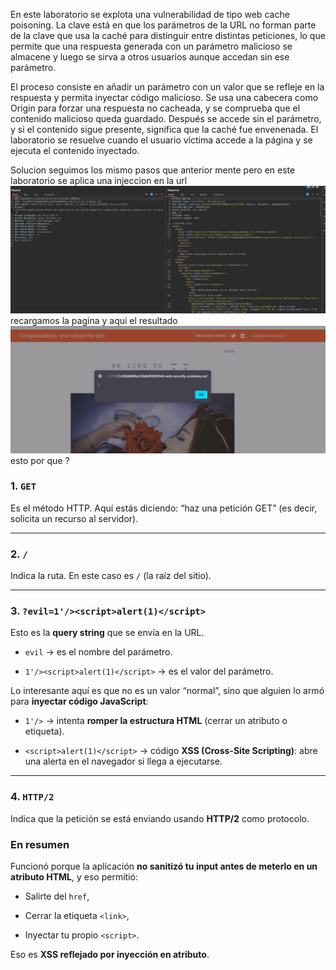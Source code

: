 En este laboratorio se explota una vulnerabilidad de tipo web cache poisoning. La clave está en que los parámetros de la URL no forman parte de la clave que usa la caché para distinguir entre distintas peticiones, lo que permite que una respuesta generada con un parámetro malicioso se almacene y luego se sirva a otros usuarios aunque accedan sin ese parámetro.

El proceso consiste en añadir un parámetro con un valor que se refleje en la respuesta y permita inyectar código malicioso. Se usa una cabecera como Origin para forzar una respuesta no cacheada, y se comprueba que el contenido malicioso queda guardado. Después se accede sin el parámetro, y si el contenido sigue presente, significa que la caché fue envenenada. El laboratorio se resuelve cuando el usuario víctima accede a la página y se ejecuta el contenido inyectado.

Solucion
seguimos los mismo pasos que anterior mente pero en este laboratorio
se aplica una injeccion en la url
![Pasted_image_20250821215156.png](Imagenes/Pasted_image_20250821215156.png)
recargamos la pagina y aqui el resultado
![Pasted_image_20250821215137.png](Imagenes/Pasted_image_20250821215137.png)esto por que ?
### 1. `GET`

Es el método HTTP. Aquí estás diciendo: “haz una petición GET” (es decir, solicita un recurso al servidor).

---

### 2. `/`

Indica la ruta. En este caso es `/` (la raíz del sitio).

---

### 3. `?evil=1'/><script>alert(1)</script>`

Esto es la **query string** que se envía en la URL.

- `evil` → es el nombre del parámetro.
    
- `1'/><script>alert(1)</script>` → es el valor del parámetro.
    

Lo interesante aquí es que no es un valor “normal”, sino que alguien lo armó para **inyectar código JavaScript**:

- `1'/>` → intenta **romper la estructura HTML** (cerrar un atributo o etiqueta).
    
- `<script>alert(1)</script>` → código **XSS (Cross-Site Scripting)**: abre una alerta en el navegador si llega a ejecutarse.
    

---

### 4. `HTTP/2`

Indica que la petición se está enviando usando **HTTP/2** como protocolo.

### En resumen

Funcionó porque la aplicación **no sanitizó tu input antes de meterlo en un atributo HTML**, y eso permitió:

- Salirte del `href`,
    
- Cerrar la etiqueta `<link>`,
    
- Inyectar tu propio `<script>`.
    

Eso es **XSS reflejado por inyección en atributo**.